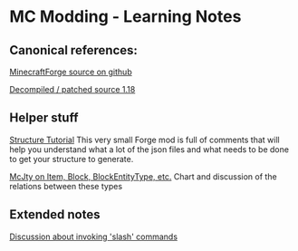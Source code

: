 # MC Modding - Learning Notes

## Canonical references:
[MinecraftForge source on github](https://github.com/MinecraftForge/MinecraftForge)

[Decompiled / patched source 1.18](mcjty.TutorialV3/build/tmp/expandedArchives/forge-1.18.2-40.0.12_mapped_parchment_1.18.1-2022.03.06-1.18.2-sources.jar_89b4e359e659c38354dd23dd107f8e56/net/minecraft)


## Helper stuff

[Structure Tutorial](https://github.com/Stabledog/StructureTutorialMod)
   This very small Forge mod is full of comments that will help you understand what a lot of the json files and what needs to be done to get your structure to generate.

[McJty on Item, Block, BlockEntityType, etc.](https://youtu.be/BGzAbutqlyY?t=1575)
   Chart and discussion of the relations between these types

## Extended notes

[Discussion about invoking 'slash' commands](notes/discord-log-re-invoking-slash-commands-with-forge-api.md)
